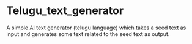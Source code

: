 # Telugu_text_generator
A simple AI text generator (telugu language) which takes a seed text as input and generates some text related to the seed text as output.
